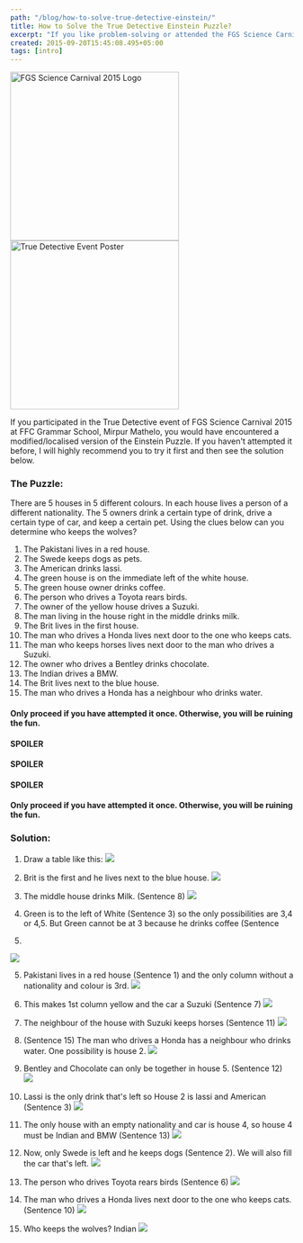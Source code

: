 ```yaml
---
path: "/blog/how-to-solve-true-detective-einstein/"
title: How to Solve the True Detective Einstein Puzzle?
excerpt: "If you like problem-solving or attended the FGS Science Carnival 2015, this is for you."
created: 2015-09-20T15:45:08.495+05:00
tags: [intro]
---
```


<img alt="FGS Science Carnival 2015 Logo" src="https://4.bp.blogspot.com/-FOkL9rh9T0o/Vf6DreiyB0I/AAAAAAAAuCc/eZph1RpFRxE/s1600/Science%2BCarnival%2BLogo%2BNice%2BBackground.png" style="height: 300px"/>

<img alt="True Detective Event Poster" src="https://2.bp.blogspot.com/-IRwxVL_AwYY/Vf6FIKi8hkI/AAAAAAAAuCk/t23rTzTL1hg/s1600/Slide4.PNG" style="height: 300px"/>

If you participated in the True Detective event of FGS Science Carnival 2015 at FFC Grammar School, Mirpur Mathelo, you would have encountered a modified/localised version of the Einstein Puzzle. If you haven't attempted it before, I will highly recommend you to try it first and then see the solution below.

### The Puzzle:

There are 5 houses in 5 different colours. In each house lives a person of a different nationality. The 5 owners drink a certain type of drink, drive a certain type of car, and keep a certain pet. Using the clues below can you determine who keeps the wolves?

1. The Pakistani lives in a red house.
2. The Swede keeps dogs as pets.
3. The American drinks lassi.
4. The green house is on the immediate left of the white house.
5. The green house owner drinks coffee.
6. The person who drives a Toyota rears birds.
7. The owner of the yellow house drives a Suzuki.
8. The man living in the house right in the middle drinks milk.
9. The Brit lives in the first house.
10. The man who drives a Honda lives next door to the one who keeps cats.
11. The man who keeps horses lives next door to the man who drives a Suzuki.
12. The owner who drives a Bentley drinks chocolate.
13. The Indian drives a BMW.
14. The Brit lives next to the blue house.
15. The man who drives a Honda has a neighbour who drinks water.

#### Only proceed if you have attempted it once. Otherwise, you will be ruining the fun.

#### SPOILER

#### SPOILER

#### SPOILER

#### Only proceed if you have attempted it once. Otherwise, you will be ruining the fun.

### Solution:

1. Draw a table like this:
   ![](https://2.bp.blogspot.com/-kD5q01-q3HQ/Vf5_mtBBHFI/AAAAAAAAuAo/E5PSmG0Q0Wk/s1600/Slide1.PNG)

2) Brit is the first and he lives next to the blue house.
   ![](https://2.bp.blogspot.com/-jnh3QkwkWJI/Vf5_raJMvRI/AAAAAAAAuBg/8oGlEBfkF-k/s1600/Slide2.PNG)

3. The middle house drinks Milk. (Sentence 8)
   ![](https://4.bp.blogspot.com/--uAKqK0f60Y/Vf5_rssIobI/AAAAAAAAuBk/H8izutbk_U4/s1600/Slide3.PNG)

4) Green is to the left of White (Sentence 3) so the only possibilities
   are 3,4 or 4,5. But Green cannot be at 3 because he drinks coffee (Sentence

5.

![](https://2.bp.blogspot.com/-sofnfwpKllI/Vf5_sILjHYI/AAAAAAAAuBs/jJc_6QeCU8w/s1600/Slide4.PNG)

5. Pakistani lives in a red house (Sentence 1) and the only column without a
   nationality and colour is 3rd.
   ![](https://4.bp.blogspot.com/-DdolP3-JirE/Vf5_s8Hyc5I/AAAAAAAAuB0/mTEuIMmAU9M/s1600/Slide5.PNG)

6) This makes 1st column yellow and the car a Suzuki (Sentence 7)
   ![](https://2.bp.blogspot.com/-pMK6Ca7Bq7Y/Vf5_tVCxHJI/AAAAAAAAuB8/vq8wQTPXWRo/s1600/Slide6.PNG)

7. The neighbour of the house with Suzuki keeps horses (Sentence 11)
   ![](https://4.bp.blogspot.com/-5-HUiHQIALs/Vf5_tzlBbzI/AAAAAAAAuCE/qbzzJGJ0TQ8/s1600/Slide7.PNG)

8) (Sentence 15) The man who drives a Honda has a neighbour who drinks water.
   One possibility is house 2.
   ![](https://2.bp.blogspot.com/-Yp-LTa4Sw14/Vf5_us6s6WI/AAAAAAAAuCI/lwiqPYtYtXk/s1600/Slide8.PNG)

9. Bentley and Chocolate can only be together in house 5. (Sentence 12)
   ![](https://1.bp.blogspot.com/-oZK3XsJprDE/Vf5_vjoksBI/AAAAAAAAuCQ/c54jvCCUaMo/s1600/Slide9.PNG)

10) Lassi is the only drink that's left so House 2 is lassi and American
    (Sentence 3)
    ![](https://2.bp.blogspot.com/-anwEacfxs-M/Vf5_nNcL3iI/AAAAAAAAuAs/0qAoyYzuxX8/s1600/Slide10.PNG)

11. The only house with an empty nationality and car is house 4, so house 4
    must be Indian and BMW (Sentence 13)
    ![](https://1.bp.blogspot.com/-Dh3X1uJqSdg/Vf5_nW_d3SI/AAAAAAAAuAw/00dR6nCnwto/s1600/Slide11.PNG)

12) Now, only Swede is left and he keeps dogs (Sentence 2). We will also fill
    the car that's left.
    ![](https://2.bp.blogspot.com/-x2PJZvrZQoY/Vf5_pFkavOI/AAAAAAAAuBA/VQC12jBC8_w/s1600/Slide12.PNG)

13. The person who drives Toyota rears birds (Sentence 6)
    ![](https://2.bp.blogspot.com/-sVG7dmpFUhM/Vf5_pJmkKbI/AAAAAAAAuBE/1aj1yDcLquY/s1600/Slide13.PNG)

14) The man who drives a Honda lives next door to the one who keeps cats.
    (Sentence 10)
    ![](https://2.bp.blogspot.com/-6KE5yJ9Li98/Vf5_qNq4IYI/AAAAAAAAuBM/91RX_-oehG8/s1600/Slide14.PNG)

15. Who keeps the wolves? Indian
    ![](https://4.bp.blogspot.com/-DbRntGUtxeQ/Vf5_q3d07bI/AAAAAAAAuBY/yyX9kCQ9Ne8/s1600/Slide15.PNG)
